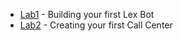 
* [Lab1](./lab-1-Building_Chat_Bots_With_Lex/README.md) - Building your first Lex Bot
* [Lab2](./lab2-Building_Connect_Call_Center/README.md) - Creating your first Call Center
